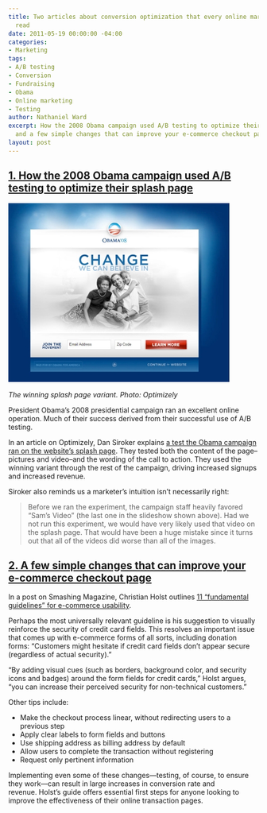 ```yaml
---
title: Two articles about conversion optimization that every online marketer should
  read
date: 2011-05-19 00:00:00 -04:00
categories:
- Marketing
tags:
- A/B testing
- Conversion
- Fundraising
- Obama
- Online marketing
- Testing
author: Nathaniel Ward
excerpt: How the 2008 Obama campaign used A/B testing to optimize their splash page,
  and a few simple changes that can improve your e-commerce checkout page.
layout: post
---
```


## [1. How the 2008 Obama campaign used A/​B testing to optimize their splash page][1]

![Obama campaign winning splash page.](/images/2011-05-11_Obama.jpg)
  
*The winning splash page variant. Photo: Optimizely*

President Obama’s 2008 presidential campaign ran an excellent online operation. Much of their success derived from their successful use of A/​B testing.

In an article on Optimizely, Dan Siroker explains [a test the Obama campaign ran on the website’s splash page][1]. They tested both the content of the page–pictures and video–and the wording of the call to action. They used the winning variant through the rest of the campaign, driving increased signups and increased revenue.

Siroker also reminds us a marketer’s intuition isn’t necessarily right:

> Before we ran the experiment, the campaign staff heavily favored “Sam’s Video” (the last one in the slideshow shown above). Had we not run this experiment, we would have very likely used that video on the splash page. That would have been a huge mistake since it turns out that all of the videos did worse than all of the images.

## [2. A few simple changes that can improve your e-commerce checkout page][2]

In a post on Smashing Magazine, Christian Holst outlines [11 “fundamental guidelines” for e-commerce usability][2].

Perhaps the most universally relevant guideline is his suggestion to visually reinforce the security of credit card fields. This resolves an important issue that comes up with e-commerce forms of all sorts, including donation forms: “Customers might hesitate if credit card fields don’t appear secure (regardless of actual security).”

“By adding visual cues (such as borders, background color, and security icons and badges) around the form fields for credit cards,” Holst argues, “you can increase their perceived security for non-technical customers.”

Other tips include:

  * Make the checkout process linear, without redirecting users to a previous step
  * Apply clear labels to form fields and buttons
  * Use shipping address as billing address by default
  * Allow users to complete the transaction without registering
  * Request only pertinent information

Implementing even some of these changes—testing, of course, to ensure they work—can result in large increases in conversion rate and revenue. Holst’s guide offers essential first steps for anyone looking to improve the effectiveness of their online transaction pages.

 [1]: http://blog.optimizely.com/how-obama-raised-60-million-by-running-an-exp
 [2]: http://www.smashingmagazine.com/2011/04/06/fundamental-guidelines-of-e-commerce-checkout-design/